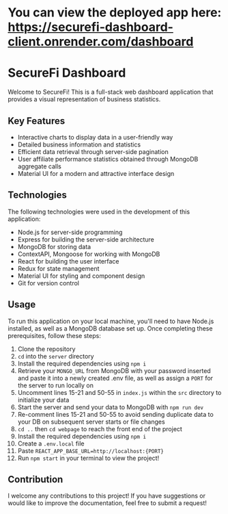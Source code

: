 # You can view the deployed app here: https://securefi-dashboard-client.onrender.com/dashboard

# SecureFi Dashboard
Welcome to SecureFi! This is a full-stack web dashboard application that provides a visual representation of business statistics.

## Key Features
- Interactive charts to display data in a user-friendly way
- Detailed business information and statistics
- Efficient data retrieval through server-side pagination
- User affiliate performance statistics obtained through MongoDB aggregate calls
- Material UI for a modern and attractive interface design

## Technologies
The following technologies were used in the development of this application:
- Node.js for server-side programming
- Express for building the server-side architecture
- MongoDB for storing data
- ContextAPI, Mongoose for working with MongoDB
- React for building the user interface
- Redux for state management
- Material UI for styling and component design
- Git for version control

## Usage
To run this application on your local machine, you'll need to have Node.js installed, as well as a MongoDB database set up. Once completing these prerequisites, follow these steps:
1. Clone the repository
2. `cd` into the `server` directory
3. Install the required dependencies using `npm i`
4. Retrieve your `MONGO_URL` from MongoDB with your password inserted and paste it into a newly created .env file, as well as assign a `PORT` for the server to run locally on
5. Uncomment lines 15-21 and 50-55 in `index.js` within the `src` directory to initialize your data 
6. Start the server and send your data to MongoDB with `npm run dev`
7. Re-comment lines 15-21 and 50-55 to avoid sending duplicate data to your DB on subsequent server starts or file changes
8. `cd ..` then `cd webpage` to reach the front end of the project
9. Install the required dependencies using `npm i`
10. Create a `.env.local` file
11. Paste `REACT_APP_BASE_URL=http://localhost:{PORT}`
12. Run `npm start` in your terminal to view the project!

## Contribution
I welcome any contributions to this project! If you have suggestions or would like to improve the documentation, feel free to submit a request!


